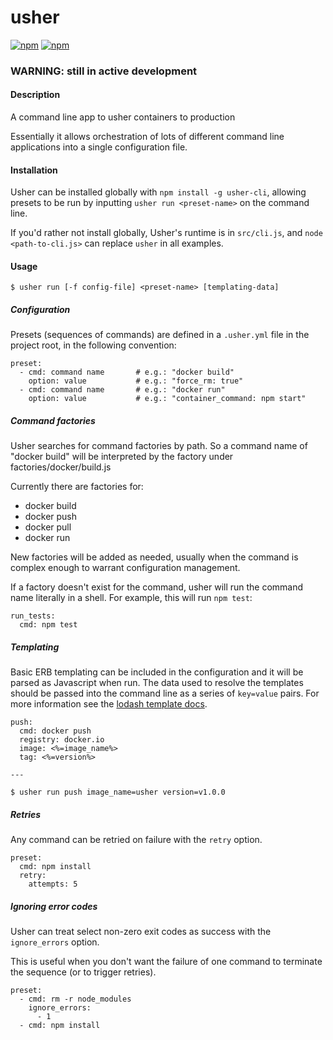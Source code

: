 # usher

[![npm](https://img.shields.io/npm/dm/usher-cli.svg)]()
[![npm](https://img.shields.io/npm/v/usher-cli.svg?maxAge=2592000)]()

### WARNING: still in active development

#### Description

A command line app to usher containers to production

Essentially it allows orchestration of lots of different command line applications into a single configuration file.

#### Installation

Usher can be installed globally with `npm install -g usher-cli`, allowing presets
to be run by inputting `usher run <preset-name>` on the command line.

If you'd rather not install globally, Usher's runtime is in `src/cli.js`, and `node <path-to-cli.js>` can replace `usher` in all examples.

#### Usage

```
$ usher run [-f config-file] <preset-name> [templating-data]
```

##### Configuration

Presets (sequences of commands) are defined in a `.usher.yml` file in the project
root, in the following convention:

```
preset:
  - cmd: command name       # e.g.: "docker build"
    option: value           # e.g.: "force_rm: true"
  - cmd: command name       # e.g.: "docker run"
    option: value           # e.g.: "container_command: npm start"
```

##### Command factories

Usher searches for command factories by path. So a command name of "docker build"
will be interpreted by the factory under factories/docker/build.js

Currently there are factories for:
- docker build
- docker push
- docker pull
- docker run

New factories will be added as needed, usually when the command is complex
enough to warrant configuration management.

If a factory doesn't exist for the command, usher will run the command name
literally in a shell. For example, this will run `npm test`:

```
run_tests:
  cmd: npm test
```

##### Templating

Basic ERB templating can be included in the configuration and it will be parsed as Javascript
when run. The data used to resolve the templates should be passed into the command
line as a series of `key=value` pairs. For more information see the
[lodash template docs](https://lodash.com/docs#template).

```
push:
  cmd: docker push
  registry: docker.io
  image: <%=image_name%>
  tag: <%=version%>

---

$ usher run push image_name=usher version=v1.0.0
```

##### Retries

Any command can be retried on failure with the `retry` option.

```
preset:
  cmd: npm install
  retry:
    attempts: 5
```

##### Ignoring error codes

Usher can treat select non-zero exit codes as success with the `ignore_errors` option.

This is useful when you don't want the failure of one command to terminate the
sequence (or to trigger retries).

```
preset:
  - cmd: rm -r node_modules
    ignore_errors:
      - 1
  - cmd: npm install
```
